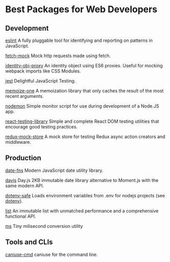 # Best Packages for Web Developers

## Development

[eslint](https://github.com/eslint/eslint) A fully pluggable tool for identifying and reporting on patterns in JavaScript.

[fetch-mock](https://github.com/wheresrhys/fetch-mock) Mock http requests made using fetch.

[identity-obj-proxy](https://github.com/keyanzhang/identity-obj-proxy) An identity object using ES6 proxies. Useful for mocking webpack imports like CSS Modules.

[jest](https://github.com/facebook/jest) Delightful JavaScript Testing.

[memoize-one](https://github.com/alexreardon/memoize-one) A memoization library that only caches the result of the most recent arguments.

[nodemon](https://www.npmjs.com/package/nodemon) Simple monitor script for use during development of a Node.JS app.

[react-testing-library](https://github.com/kentcdodds/react-testing-library) Simple and complete React DOM testing utilities that encourage good testing practices.

[redux-mock-store](https://github.com/dmitry-zaets/redux-mock-store) A mock store for testing Redux async action creators and middleware.

## Production

[date-fns](https://github.com/date-fns/date-fns) Modern JavaScript date utility library.

[dayjs](https://github.com/iamkun/dayjs) Day.js 2KB immutable date library alternative to Moment.js with the same modern API.

[dotenv-safe](https://github.com/rolodato/dotenv-safe) Loads environment variables from .env for nodejs projects (see [dotenv](https://github.com/motdotla/dotenv)).

[list](https://github.com/funkia/list) An immutable list with unmatched performance and a comprehensive functional API.

[ms](https://github.com/zeit/ms) Tiny milisecond conversion utility

## Tools and CLIs

[caniuse-cmd](https://www.npmjs.com/package/caniuse-cmd) caniuse for the command line.
